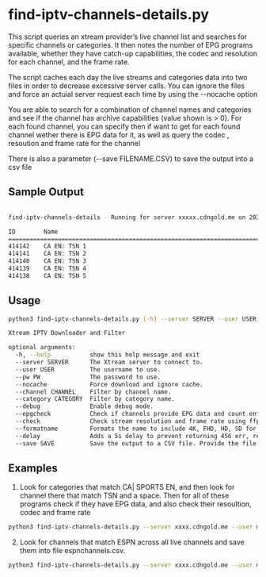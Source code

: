 # find-iptv-channels-details.py

This script queries an xtream provider’s live channel list and searches for specific channels or categories. It then notes the number of EPG programs available, whether they have catch-up capabilities, the codec and resolution for each channel, and the frame rate.

The script caches each day the live streams and categories data into two files in order to decrease excessive server calls.  You can ignore the files and force an actuial server request each time by using the --nocache option  

You are able to search for a combination of channel names and categories and see if the channel has archive capabilities (value shown is > 0). For each found channel, you can specify then if want to get for each found channel wether there is EPG data for it, as well as query the codec , resoution and frame rate for the channel

There is also a parameter (--save FILENAME.CSV) to save the output into a csv file  

## Sample Output

```bash

find-iptv-channels-details - Running for server xxxxx.cdngold.me on 2025-01-05 17:21

ID        Name                                                         Category                                Archive EPG  Codec   Resolution     Frame     
========================================================================================================================================================
414142    CA EN: TSN 1                                                 CA| SPORTS EN                           0       166  h264    1920x1080      30        
414141    CA EN: TSN 2                                                 CA| SPORTS EN                           0       139  h264    1920x1080      60        
414140    CA EN: TSN 3                                                 CA| SPORTS EN                           0       158  h264    960x540        60        
414139    CA EN: TSN 4                                                 CA| SPORTS EN                           0       169  h264    1280x720       30        
414138    CA EN: TSN 5                                                 CA| SPORTS EN                           0       166  h264    960x540        60        
```

## Usage

```bash
python3 find-iptv-channels-details.py [-h] --server SERVER --user USER --pw PW [--nocache] [--channel CHANNEL] [--category CATEGORY] [--debug] [--epgcheck] [--check] [--save SAVE]

Xtream IPTV Downloader and Filter

optional arguments:
  -h, --help           show this help message and exit
  --server SERVER      The Xtream server to connect to.
  --user USER          The username to use.
  --pw PW              The password to use.
  --nocache            Force download and ignore cache.
  --channel CHANNEL    Filter by channel name.
  --category CATEGORY  Filter by category name.
  --debug              Enable debug mode.
  --epgcheck           Check if channels provide EPG data and count entries.
  --check              Check stream resolution and frame rate using ffprobe.
  --formatname         Formats the name to include 4K, FHD, HD, SD for 3280, 1080, 720, <720 respectively.
  --delay              Adds a 5s delay to prevent returning 456 err, resulting in no stream being tested.
  --save SAVE          Save the output to a CSV file. Provide the file name.
```

## Examples

1. Look for categories that match CA| SPORTS EN, and then look for channel there that match TSN and a space.  Then for all of these programs check if they have EPG data, and also check their resoultion, codec and frame rate
```bash
python3 find-iptv-channels-details.py --server xxxx.cdngold.me --user myusername --pw  secret --category "CA| SPORTS EN" --channel "TSN "  --check  --epgcheck
```

2. Look for channels that match ESPN across all live channels and save them into file espnchannels.csv. 
```bash
python3 find-iptv-channels-details.py --server xxxx.cdngold.me --user myusername --pw  secret  --channel "ESPN" --save "espnchannels.csv"
```